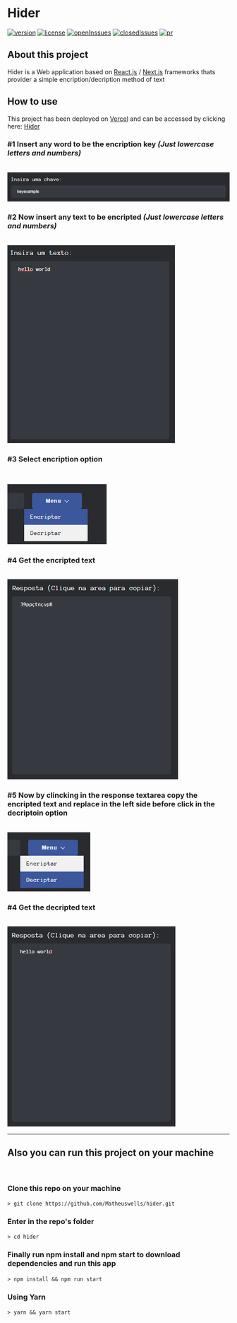 # **Hider**
[![version](https://img.shields.io/github/v/release/matheuswells/hider?style=for-the-badge)]() [![license](https://img.shields.io/github/license/matheuswells/hider?style=for-the-badge)]() [![openInssues](https://img.shields.io/github/issues-raw/matheuswells/hider?color=red&style=for-the-badge)]() [![closedIssues](https://img.shields.io/github/issues-closed-raw/matheuswells/hider?style=for-the-badge)]() [![pr](https://img.shields.io/github/issues-pr/matheuswells/hider?color=blueviolet&style=for-the-badge)]()

## **About this project**
Hider is a Web application based on [React.js](https://reactjs.org) / [Next.js](https://nextjs.org) frameworks thats provider a simple encription/decription method of text

## **How to use**
This project has been deployed on [Vercel](https://vercel.com) and can be accessed by clicking here: [Hider](hider1.vercel.app)


### **#1 Insert any word to be the encription key** _(Just lowercase letters and numbers)_
<br/>
<img src="https://raw.githubusercontent.com/Matheuswells/hider/main/docs/key.png"><br/>

### **#2 Now insert any text to be encripted** _(Just lowercase letters and numbers)_
<br/>
<img src="https://raw.githubusercontent.com/Matheuswells/hider/main/docs/text.png"><br/>

### **#3 Select encription option**
<br/>

<img src="https://raw.githubusercontent.com/Matheuswells/hider/main/docs/encBtn.png"><br/>

### **#4 Get the encripted text**
<br/>
<img src="https://raw.githubusercontent.com/Matheuswells/hider/main/docs/encResp.png"><br/>

### **#5 Now by clincking in the response textarea copy the encripted text and replace in the left side before click in the decriptoin option**
<br/>
<img src="https://raw.githubusercontent.com/Matheuswells/hider/main/docs/decBtn.png"><br/>

### **#4 Get the decripted text**
<br/>
<img src="https://raw.githubusercontent.com/Matheuswells/hider/main/docs/decResp.png"><br/>

---

## **Also you can run this project on your machine**
<br/>

### Clone this repo on your machine

    > git clone https://github.com/Matheuswells/hider.git

### Enter in the repo's folder

    > cd hider

### Finally run npm install and npm start to download dependencies and run this app

    > npm install && npm run start

### Using Yarn

    > yarn && yarn start
